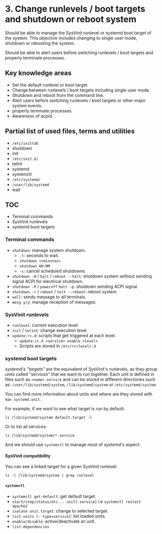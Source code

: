 # 3. Change runlevels / boot targets and shutdown or reboot system

Should be able to manage the SysVinit runlevel or systemd boot target of the system. This objective includes changing to single user mode, shutdown or rebooting the system.

Should be able to alert users before switching runlevels / boot targets and properly terminate processes.

## Key knowledge areas

* Set the default runlevel or boot target.
* Change between runlevels / boot targets including single user mode.
* Shutdown and reboot from the command line.
* Alert users before switching runlevels / boot targets or other major system events.
* properly terminate processes.
* Awareness of acpid.

## Partial list of used files, terms and utilities

* `/etc/inittab`
* shutdown
* init
* `/etc/init.d/`
* telint
* systemd
* systemctl
* `/etc/systemd/`
* `/user/lib/systemd`
* wall

## TOC

* Terminal commands
* SysVinit runlevels
* systemd boot targets

### Terminal commands

* `shutdown`: manage system shutdown.
  * `-t`: seconds to wait.
  * `shutdown +<minutes>`
  * `shutdown HH:MM`
  * `-c`: cancel scheduled shutdowns.
* `shutdown -H` / `halt` / `reboot --halt`: shutdown system without sending signal ACPI for electrical shutdown.
* `shutdown -P` / `poweroff` `halt -p`: shutdown sending ACPI signal.
* `shutdown -r` / `reboot` / `halt --reboot`: reboot system.
* `wall`: sends message to all terminals.
* `mesg y/y`: manage reception of messages.

### SysVinit runlevels

* `runlevel`: current execution level.
* `init` / `telint`: change execution level.
* `update-rc.d`: scripts that get triggered at each level.
  * `update-rc.d <service> enable <level>`
  * Scripts are stored in `/etc/rc<level>.d`

### systemd boot targets

_systemd_'s _"targets"_ are the equivalent of SysVinit's runlevels, as they group units called _"services"_ that we want to run together. Each unit is defined in files such as `<name>.service` and can be stored in different directories such as: `/user/lib/systemd/system`, `/lib/systemd/system` or `/etc/systemd/system`.

You can find more information about units and where are they stored with `man systemd.unit`.

For example, if we want to see what target is run by default:

```
ls /lib/systemd/system default.target -l
```

Or to list all services:

```
ls /lib/systemd/system/*.service
```

And we should use `systemctl` to manage most of _systemd_'s aspect:

#### SysVinit compatibility

You can see a linked target for a given SysVinit runlevel:

```
ls -l /lib/systemd/system | grep runlevel
```

#### `systemctl`

* `systemctl get-default`: get default target.
* `start/stop/status/etc... unit[.service]` i.e `systemctl restart apache2`
* `isolate unit.target`: change to selected target.
* `list-units [--type=service]`: list loaded units.
* `enable/disable`: active/deactivate an unit.
* `list-dependencies`